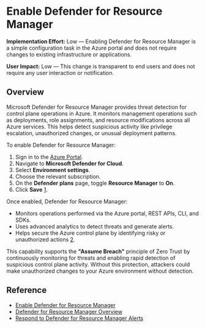 # Enable Defender for Resource Manager

**Implementation Effort:** Low — Enabling Defender for Resource Manager is a simple configuration task in the Azure portal and does not require changes to existing infrastructure or applications.

**User Impact:** Low — This change is transparent to end users and does not require any user interaction or notification.

## Overview

Microsoft Defender for Resource Manager provides threat detection for control plane operations in Azure. It monitors management operations such as deployments, role assignments, and resource modifications across all Azure services. This helps detect suspicious activity like privilege escalation, unauthorized changes, or unusual deployment patterns.

To enable Defender for Resource Manager:

1. Sign in to the [Azure Portal](https://portal.azure.com).
2. Navigate to **Microsoft Defender for Cloud**.
3. Select **Environment settings**.
4. Choose the relevant subscription.
5. On the **Defender plans** page, toggle **Resource Manager** to **On**.
6. Click **Save** [1](https://learn.microsoft.com/en-us/azure/defender-for-cloud/tutorial-enable-resource-manager-plan).

Once enabled, Defender for Resource Manager:

- Monitors operations performed via the Azure portal, REST APIs, CLI, and SDKs.
- Uses advanced analytics to detect threats and generate alerts.
- Helps secure the Azure control plane by identifying risky or unauthorized actions [2](https://learn.microsoft.com/en-us/azure/defender-for-cloud/defender-for-resource-manager-introduction).

This capability supports the **"Assume Breach"** principle of Zero Trust by continuously monitoring for threats and enabling rapid detection of suspicious control plane activity. Without this protection, attackers could make unauthorized changes to your Azure environment without detection.

## Reference

- [Enable Defender for Resource Manager](https://learn.microsoft.com/en-us/azure/defender-for-cloud/tutorial-enable-resource-manager-plan)
- [Defender for Resource Manager Overview](https://learn.microsoft.com/en-us/azure/defender-for-cloud/defender-for-resource-manager-introduction)
- [Respond to Defender for Resource Manager Alerts](https://learn.microsoft.com/en-us/azure/defender-for-cloud/defender-for-resource-manager-usage)
